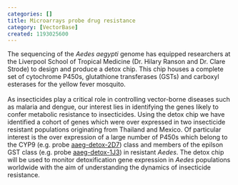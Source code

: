 ```yaml
---
categories: []
title: Microarrays probe drug resistance
category: [VectorBase]
created: 1193025600
---
```

The sequencing of the <i>Aedes aegypti</i> genome has equipped researchers at the Liverpool School of Tropical Medicine (Dr. Hilary Ranson and Dr. Clare Strode) to design and produce a detox chip. This chip houses a complete set of cytochrome P450s, glutathione transferases (GSTs) and carboxyl esterases for the yellow fever mosquito.<br><br>As insecticides play a critical role in controlling vector-borne diseases such as malaria and dengue, our interest lies in identifying the genes likely to confer metabolic resistance to insecticides. Using the detox chip we have identified a cohort of genes which were over expressed in two insecticide resistant populations originating from Thailand and Mexico. Of particular interest is the over expression of a large number of P450s which belong to the CYP9 (e.g. probe <a href="http://base.vectorbase.org/base/perl/expression-summary.cgi?reporter=aaeg-detox-2D7;species=Aedes_aegypti">aaeg-detox-2D7</a>) class and members of the epilson GST class (e.g. probe <a href="http://base.vectorbase.org/base/perl/expression-summary.cgi?reporter=aaeg-detox-1J3;species=Aedes_aegypti">aaeg-detox-1J3</a>) in resistant <i>Aedes</i>.  The detox chip will be used to monitor detoxification gene expression in <i>Aedes</i> populations worldwide with the aim of understanding the dynamics of insecticide resistance.
